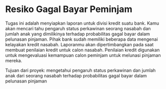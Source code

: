 # Resiko Gagal Bayar Peminjam

Tugas ini adalah menyiapkan laporan untuk divisi kredit suatu bank. Kamu akan mencari tahu pengaruh status perkawinan seorang nasabah dan jumlah anak yang dimilikinya terhadap probabilitas gagal bayar dalam pelunasan pinjaman. Pihak bank sudah memiliki beberapa data mengenai kelayakan kredit nasabah.
Laporanmu akan dipertimbangkan pada saat membuat penilaian kredit untuk calon nasabah. Penilaian kredit digunakan untuk mengevaluasi kemampuan calon peminjam untuk melunasi pinjaman mereka.

Tujuan dari proyek: mengetahui pengaruh status perkawinan dan jumlah anak dari seorang nasabah terhadap probabilitas gagal bayar dalam pelunasan pinjaman
